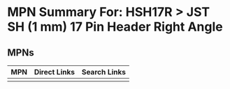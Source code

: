 



# MPN Summary For: HSH17R > JST SH (1 mm) 17 Pin Header Right Angle

## MPNs
  

|MPN|Direct Links|Search Links|
| :--- | :--- | :--- |
||||
